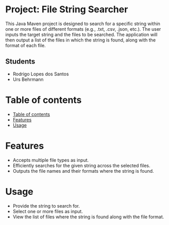 # Project: File String Searcher <!-- omit from toc -->

This Java Maven project is designed to search for a specific string within one or more files of different formats (e.g., .txt, .csv, .json, etc.). The user inputs the target string and the files to be searched. The application will then output a list of the files in which the string is found, along with the format of each file.

## Students <!-- omit from toc -->

- Rodrigo Lopes dos Santos
- Urs Behrmann

# Table of contents

- [Table of contents](#table-of-contents)
- [Features](#features)
- [Usage](#usage)

# Features

- Accepts multiple file types as input.
- Efficiently searches for the given string across the selected files.
- Outputs the file names and their formats where the string is found.

# Usage

- Provide the string to search for.
- Select one or more files as input.
- View the list of files where the string is found along with the file format.